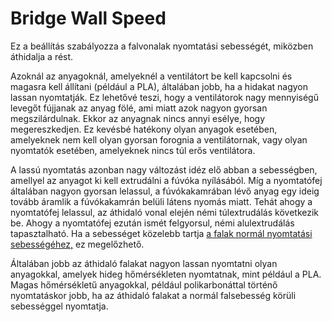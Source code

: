 # Bridge Wall Speed

Ez a beállítás szabályozza a falvonalak nyomtatási sebességét, miközben áthidalja a rést.

Azoknál az anyagoknál, amelyeknél a ventilátort be kell kapcsolni és magasra kell állítani (például a PLA), általában jobb, ha a hidakat nagyon lassan nyomtatják. Ez lehetővé teszi, hogy a ventilátorok nagy mennyiségű levegőt fújjanak az anyag fölé, ami miatt azok nagyon gyorsan megszilárdulnak. Ekkor az anyagnak nincs annyi esélye, hogy megereszkedjen. Ez kevésbé hatékony olyan anyagok esetében, amelyeknek nem kell olyan gyorsan forognia a ventilátornak, vagy olyan nyomtatók esetében, amelyeknek nincs túl erős ventilátora.

A lassú nyomtatás azonban nagy változást idéz elő abban a sebességben, amellyel az anyagot ki kell extrudálni a fúvóka nyílásából. Míg a nyomtatófej általában nagyon gyorsan lelassul, a fúvókakamrában lévő anyag egy ideig tovább áramlik a fúvókakamrán belüli látens nyomás miatt. Tehát ahogy a nyomtatófej lelassul, az áthidaló vonal elején némi túlextrudálás következik be. Ahogy a nyomtatófej ezután ismét felgyorsul, némi alulextrudálás tapasztalható. Ha a sebességet közelebb tartja [a falak normál nyomtatási sebességéhez,](../speed/speed_wall.md) ez megelőzhető.

Általában jobb az áthidaló falakat nagyon lassan nyomtatni olyan anyagokkal, amelyek hideg hőmérsékleten nyomtatnak, mint például a PLA. Magas hőmérsékletű anyagokkal, például polikarbonáttal történő nyomtatáskor jobb, ha az áthidaló falakat a normál falsebesség körüli sebességgel nyomtatja.
